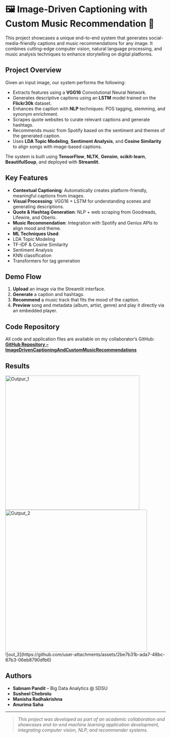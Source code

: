 # 🖼️ Image-Driven Captioning with Custom Music Recommendation 🎵

This project showcases a unique end-to-end system that generates social-media-friendly captions and music recommendations for any image. It combines cutting-edge computer vision, natural language processing, and music analysis techniques to enhance storytelling on digital platforms.


## Project Overview

Given an input image, our system performs the following:
- Extracts features using a **VGG16** Convolutional Neural Network.
- Generates descriptive captions using an **LSTM** model trained on the **Flickr30k** dataset.
- Enhances the caption with **NLP** techniques: POS tagging, stemming, and synonym enrichment.
- Scrapes quote websites to curate relevant captions and generate hashtags.
- Recommends music from Spotify based on the sentiment and themes of the generated caption.
- Uses **LDA Topic Modeling**, **Sentiment Analysis**, and **Cosine Similarity** to align songs with image-based captions.

The system is built using **TensorFlow**, **NLTK**, **Gensim**, **scikit-learn**, **BeautifulSoup**, and deployed with **Streamlit**.

##  Key Features

-  **Contextual Captioning**: Automatically creates platform-friendly, meaningful captions from images.
-  **Visual Processing**: VGG16 + LSTM for understanding scenes and generating descriptions.
-  **Quote & Hashtag Generation**: NLP + web scraping from Goodreads, Lifewire, and Oberlo.
-  **Music Recommendation**: Integration with Spotify and Genius APIs to align mood and theme.
-  **ML Techniques Used**:
  - LDA Topic Modeling
  - TF-IDF & Cosine Similarity
  - Sentiment Analysis
  - KNN classification
  - Transformers for tag generation

##  Demo Flow

1. **Upload** an image via the Streamlit interface.
2. **Generate** a caption and hashtags.
3. **Recommend** a music track that fits the mood of the caption.
4. **Preview** song and metadata (album, artist, genre) and play it directly via an embedded player.

##  Code Repository

All code and application files are available on my collaborator’s GitHub:  
 **[GitHub Repository – ImageDrivenCaptioningAndCustomMusicRecommendations](https://github.com/ManishaMatta/ImageDrivenCaptioningAndCustomMusicRecommendations)**

## Results
<img width="421" alt="Outpur_1" src="https://github.com/user-attachments/assets/c0466fae-89a6-4713-ab98-7345dec494df" />
<br>
<img width="445" alt="Output_2" src="https://github.com/user-attachments/assets/303638bd-a354-489b-98bd-205b72104ddc" />
<br>
![out_3](https://github.com/user-attachments/assets/2be7b31b-ada7-48bc-87b3-06eb8790dfb6)



##  Authors

- **Sabnam Pandit** – Big Data Analytics @ SDSU  
- **Susheel Chebrolu**  
- **Manisha Radhakrishna**  
- **Anurima Saha**

---

>  _This project was developed as part of an academic collaboration and showcases end-to-end machine learning application development, integrating computer vision, NLP, and recommender systems._
